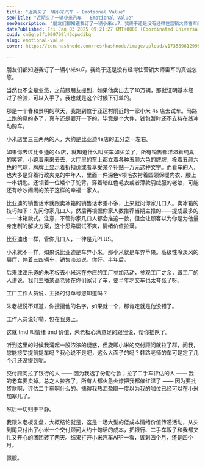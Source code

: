 ```yaml
---
title: "近期买了一辆小米汽车 - Emotional Value"
seoTitle: "近期买了一辆小米汽车 - Emotional Value"
seoDescription: "朋友们都知道我订了一辆小米su7，我终于还是没有经得住营销大师雷军的真诚忽悠。"
datePublished: Fri Jan 03 2025 09:21:27 GMT+0000 (Coordinated Universal Time)
cuid: cm5gjplfi000709l43opwdikg
slug: emotional-value
cover: https://cdn.hashnode.com/res/hashnode/image/upload/v1735896129984/3dbc8ca0-12ee-4902-a5a0-bf1f860ca505.jpeg

---
```


朋友们都知道我订了一辆小米su7，我终于还是没有经得住营销大师雷军的真诚忽悠。

当然也不全是忽悠，之前跟朋友提到，如果他卖出去了10万辆，那就证明基本经过了检验，可以入手了。我也就是这个时候下订单的。

那是一个春和景明的秋天，我跑到位于亚运村附近的一家小米 4s 店去试车。马路上跑的见的多了，真车还是要开一下的。毕竟是个大件，钱包暂时还不支持在线冲动购车。

小米店里三三两两的人，大约是比亚迪4s店的五分之一左右。

如果你去过比亚迪的4s店，就知道什么叫买车如买菜了，所有销售都洋溢着纯真的笑容，小跑着来来去去，大厅里的车上都立着各种五颜六色的牌牌，拴着五颜六色的气球，牌牌上显示着折扣价或者享受某个补贴一万元这种文字。而看车的人，也大多是穿着行政夹克的中年人，里面一件深色v领毛衣衬着圆领保暖内衣、腰上一串钥匙。还领着一位矮个子驼背，穿着暗红色毛衣或者薄款羽绒服的老娘，可能还有吵吵闹闹的孩子这样的幸福一家人。

比亚迪的销售话术就跟卖冰箱的销售话术差不多，上来就问你家几口人。卖冰箱的技巧如下：先问你家几口人，然后再根据你家人数推荐当期主推的——提成最多的——冰箱款式。注意，不管你家几口人都会推这一款，但会让顾客以为你是为他量身定制的解决方案，这个思路屡试不爽，情绪价值拉满。

比亚迪也一样，管你几口人，一律是元PLUS。

小米就不一样，如果说比亚迪是车界小米，那小米就是车界苹果。高级性冷淡风的展厅，停着三四辆车，销售淡淡说，你好。半年后。

后来津津乐道的朱老板去小米远在亦庄的工厂参加活动，参观工厂之余，跟工厂的人讲说，我们主播某高老师在你们家订了车，要半年才交车也太夸张了呀。

工厂工作人员说，主播的订单号您知道吗？

朱老板说不知道，你搜搜他的名字，如果就一个，那肯定就是他没错了。

工作人员说好嘞，包在我身上。

这就 tmd 叫情绪 tmd 价值，朱老板心满意足的跟我说，帮你插队了。

听到这里的时候我涌起一股浓浓的疑惑，但旋即小米的交付顾问就拉了群，问我，您能接受提前提车吗？我心说不是吧，这么大面子的吗？韩路老师的车可是定了几个月还没提到呢。

交付顾问拉了银行的人 —— 因为我选了分期付款；拉了二手车评估的人 —— 我的老车要卖掉。总之人拉齐了，所有人都火急火燎把我都催红温了 —— 因为要批贷款啊、评估二手车啊什么的。搞得我热泪盈眶一度以为我的咖位已经可以在小米加塞儿了。

然后一切归于平静。

我跟朱老板复盘，大概结论就是，这是一场大型的低成本情绪价值传递活动，从头到尾只付出了小米一个交付顾问大约十句话的成本，把银行、二手车贩子和我都又忙又开心的团团转了两天。结果打开小米汽车APP一看，该剩四个月，还是四个月。

佩服。